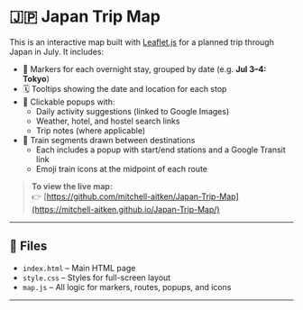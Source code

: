 
# 🇯🇵 Japan Trip Map

This is an interactive map built with [Leaflet.js](https://leafletjs.com/) for a planned trip through Japan in July. It includes:

- 📍 Markers for each overnight stay, grouped by date (e.g. **Jul 3–4: Tokyo**)
- 🗓 Tooltips showing the date and location for each stop
- 📌 Clickable popups with:
  - Daily activity suggestions (linked to Google Images)
  - Weather, hotel, and hostel search links
  - Trip notes (where applicable)
- 🚆 Train segments drawn between destinations
  - Each includes a popup with start/end stations and a Google Transit link
  - Emoji train icons at the midpoint of each route

> **To view the live map:**  
👉 [https://github.com/mitchell-aitken/Japan-Trip-Map](https://mitchell-aitken.github.io/Japan-Trip-Map/)

---

## 📂 Files

- `index.html` – Main HTML page
- `style.css` – Styles for full-screen layout
- `map.js` – All logic for markers, routes, popups, and icons

---

